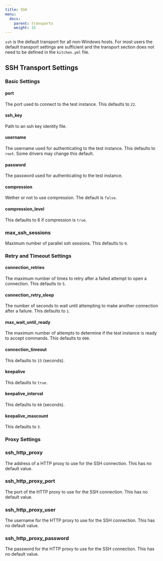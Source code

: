 ```yaml
---
title: SSH
menu:
  docs:
    parent: transports
    weight: 15
---
```


`ssh` is the default transport for all non-Windows hosts. For most users the default transport settings are sufficient and the transport section does not need to be defined in the `kitchen.yml` file.

## SSH Transport Settings

### Basic Settings

#### port

The port used to connect to the test instance. This defaults to `22`.

#### ssh_key

Path to an ssh key identity file.

#### username

The username used for authenticating to the test instance. This defaults to `root`. Some drivers may change this default.

#### password

The password used for authenticating to the test instance.

#### compression

Wether or not to use compression. The default is `false`.

#### compression_level

This defaults to 6 if compression is `true`.

### max_ssh_sessions

Maximum number of parallel ssh sessions. This defaults to `9`.

### Retry and Timeout Settings

#### connection_retries

The maximum number of times to retry after a failed attempt to open a connection. This defaults to `5`.

#### connection_retry_sleep

The number of seconds to wait until attempting to make another connection after a failure. This defaults to `1`.

#### max_wait_until_ready

The maximum number of attempts to determine if the test instance is ready to accept commands. This defaults to `600`.

#### connection_timeout

This defaults to `15` (seconds).

#### keepalive

This defaults to `true`.

#### keepalive_interval

This defaults to `60` (seconds).

#### keepalive_maxcount

This defaults to `3`.

### Proxy Settings

### ssh_http_proxy

The address of a HTTP proxy to use for the SSH connection. This has no default value.

### ssh_http_proxy_port

The port of the HTTP proxy to use for the SSH connection. This has no default value.

### ssh_http_proxy_user

The username for the HTTP proxy to use for the SSH connection. This has no default value.

### ssh_http_proxy_password

The password for the HTTP proxy to use for the SSH connection. This has no default value.
